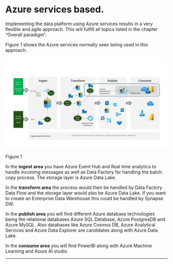 # Azure services based.

Implementing the data platform using Azure services results in a very flexible and agile approach. This will fulfill all topics listed in the chapter “Overall paradigm”.

Figure 1 shows the Azure services normally seen being used in this approach.

![figure 1](../../images/german/Slide5.JPG)

Figure 1

In the **ingest area** you have Azure Event Hub and Real time analytics to handle incoming messages as well as Data Factory for handling the batch copy process. The storage layer is Azure Data Lake.

In the **transform area** the process would then be handled by Data Factory Data Flow and the storage layer would also be Azure Data Lake. If you want to create an Enterprise Data Warehouse this could be handled by Synapse DW.

In the **publish area** you will find different Azure database technologies being the relational databases Azure SQL Database, Azure PostgresDB and Azure MySQL. Also databases like Azure Cosmos DB, Azure Analytical Services and Azure Data Explorer are candidates along with Azure Data Lake.

In the **consume area** you will find PowerBI along with Azure Machine Learning and Azure AI studio.

---